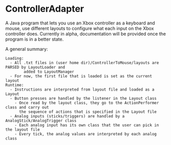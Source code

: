 # ControllerAdapter
A Java program that lets you use an Xbox controller as a keyboard and mouse, use different layouts to configure what each input on the Xbox controller does.
Currently in alpha, documentation will be provided once the program is in a better state.

A general summary:

	Loading: 
	  - All .txt files in (user home dir)/ControllerToMouse/layouts are PARSED by LayoutLoader and 
	  		added to LayoutManager
	  - For now, the first file that is loaded is set as the current layout
	Runtime:
	  - Instructions are interpreted from layout file and loaded as a Layout
	  - Button presses are handled by the listener in the Layout class
	    - Once read by the layout class, they go to the ActionPerformer class and carry out
	      the sequence of actions that is specified in the Layout file
	  - Analog inputs (sticks/triggers) are handled by a AnalogStick/AnalogTrigger class
	    - Each analog input has its own class that the user can pick in the layout file
	    - Every tick, the analog values are interpreted by each analog class
